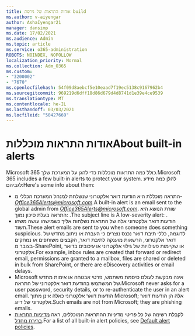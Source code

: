 ```yaml
---
title: אודות התראות של גירסת build
ms.author: v-aiyengar
author: AshaIyengar21
manager: dansimp
ms.date: 17/02/2021
ms.audience: Admin
ms.topic: article
ms.service: o365-administration
ROBOTS: NOINDEX, NOFOLLOW
localization_priority: Normal
ms.collection: Adm_O365
ms.custom:
- "3200002"
- "7670"
ms.openlocfilehash: 54f09d8aebcf5e10eaad7f19ec5138c9167962b4
ms.sourcegitcommit: 969219d6dff18d86d679d4d8741d1e39e4ce9539
ms.translationtype: MT
ms.contentlocale: he-IL
ms.lasthandoff: 03/03/2021
ms.locfileid: "50427669"
---
```

# <a name="about-built-in-alerts"></a><span data-ttu-id="53b55-102">אודות התראות מוכללות</span><span class="sxs-lookup"><span data-stu-id="53b55-102">About built-in alerts</span></span>

<span data-ttu-id="53b55-103">Microsoft 365 כולל כמה התראות מוכללות כדי להגן על המערכת שלך.</span><span class="sxs-lookup"><span data-stu-id="53b55-103">Microsoft 365 includes a few built-in alerts to protect your system.</span></span> <span data-ttu-id="53b55-104">להלן כמה מידע לגביהם:</span><span class="sxs-lookup"><span data-stu-id="53b55-104">Here's some info about them:</span></span>

- <span data-ttu-id="53b55-105">התראה מוכללת היא הודעת דואר אלקטרוני שנשלחת למנהל המערכת הכללי מ- *Office365Alerts@microsoft.com*.</span><span class="sxs-lookup"><span data-stu-id="53b55-105">A built-in alert is an email sent to the global admin from *Office365Alerts@microsoft.com*.</span></span> <span data-ttu-id="53b55-106">שורת הנושא היא התראה בעלת סיכון נמוך: <name of alert policy> .</span><span class="sxs-lookup"><span data-stu-id="53b55-106">The subject line is A low-severity alert: <name of alert policy>.</span></span>
- <span data-ttu-id="53b55-107">הודעות דואר אלקטרוני אלה של התראות נשלחות אליך כשמישהו עושה משהו חשוד.</span><span class="sxs-lookup"><span data-stu-id="53b55-107">These alert emails are sent to you when someone does something suspicious.</span></span> <span data-ttu-id="53b55-108">לדוגמה, כללי תיבת דואר נכנס נוצרים כי העברה או ניתוב מחדש של דואר אלקטרוני, הרשאות מוענקה לתיבת דואר, הקבצים משותפים או נמחקים בצובר מ-SharePoint, או שקיימות פעילויות של גילוי אלקטרוני או עיכובים בדואר אלקטרוני.</span><span class="sxs-lookup"><span data-stu-id="53b55-108">For example, inbox rules are created that forward or redirect email, permissions are granted to a mailbox, files are shared or deleted in bulk from SharePoint, or there are eDiscovery activities or email delays.</span></span>
- <span data-ttu-id="53b55-109">Microsoft אינה מבקשת לעולם סיסמת משתמש, פרטי אבטחה או אימות מחדש של המשתמש בהודעת דואר אלקטרוני של התראה.</span><span class="sxs-lookup"><span data-stu-id="53b55-109">Microsoft never asks for a user password, security details, or to re-authenticate the user in an alert email.</span></span> <span data-ttu-id="53b55-110">הודעות דואר אלקטרוני כאלה אינן מתוך Microsoft; אלה הן הודעות דואר אלקטרוני של דיוג.</span><span class="sxs-lookup"><span data-stu-id="53b55-110">Such emails are not from Microsoft; they are phishing emails.</span></span>
- <span data-ttu-id="53b55-111">לקבלת רשימה של כל פריטי מדיניות ההתראות המוכללים, ראה [מדיניות התראות ברירת מחדל](https://go.microsoft.com/fwlink/?linkid=2103170).</span><span class="sxs-lookup"><span data-stu-id="53b55-111">For a list of all built-in alert policies, see [Default alert policies](https://go.microsoft.com/fwlink/?linkid=2103170).</span></span>